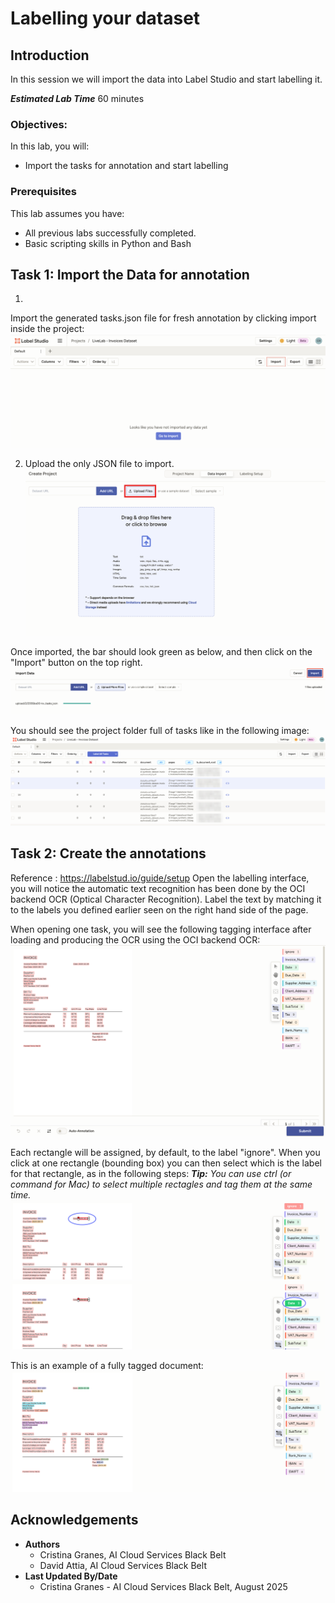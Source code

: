 # Labelling your dataset

## Introduction

In this session we will import the data into Label Studio and start labelling it.

***Estimated Lab Time*** 60 minutes


### Objectives:

In this lab, you will:
* Import the tasks for annotation and start labelling

### Prerequisites

This lab assumes you have:
* All previous labs successfully completed.
* Basic scripting skills in Python and Bash

## Task 1: Import the Data for annotation

1. 
Import the generated tasks.json file for fresh annotation by clicking import inside the project:
![Import Data Image](images/import.png)

2. Upload the only JSON file to import.
![Upload JSON for Import Data Image](images/upload_data.png)

Once imported, the bar should look green as below, and then click on the "Import" button on the top right.
![Imported Data Image](images/imported.png)

You should see the project folder full of tasks like in the following image:
![Project Overview](images/dataset_overview.png)

## Task 2: Create the annotations
Reference : https://labelstud.io/guide/setup
Open the labelling interface, you will notice the automatic text recognition has been done by the OCI backend OCR (Optical Character Recognition). Label the text by matching it to the labels you defined earlier seen on the right hand side of the page.

When opening one task, you will see the following tagging interface after loading and producing the OCR using the OCI backend OCR:
![Interface Overview](images/interface_before_tagging.png)

Each rectangle will be assigned, by default, to the label "ignore". When you click at one rectangle (bounding box) you can then select which is the label for that rectangle, as in the following steps:
_**Tip:** You can use ctrl (or command for Mac) to select multiple rectagles and tag them at the same time._
![Step 1 tagging](images/example_tag1.png)
![Step 2 tagging](images/example_tag2.png)

This is an example of a fully tagged document:
![Tagged example](images/example_tagged.png)

## Acknowledgements
* **Authors** 
    - Cristina Granes, AI Cloud Services Black Belt
    - David Attia, AI Cloud Services Black Belt
* **Last Updated By/Date** 
    - Cristina Granes - AI Cloud Services Black Belt, August 2025
